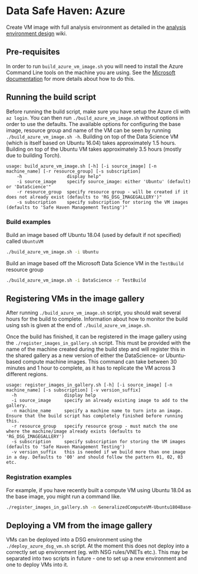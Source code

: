 # Data Safe Haven: Azure
Create VM image with full analysis environment as detailed in the [analysis environment design](https://github.com/alan-turing-institute/data-safe-haven/wiki/AnalysisEnvironmentDesign) wiki.

## Pre-requisites
In order to run `build_azure_vm_image.sh` you will need to install the Azure Command Line tools on the machine you are using.
See the [Microsoft documentation](https://docs.microsoft.com/en-us/cli/azure/install-azure-cli) for more details about how to do this.

## Running the build script
Before running the build script, make sure you have setup the Azure cli with `az login`.
You can then run `./build_azure_vm_image.sh` without options in order to use the defaults.
The available options for configuring the base image, resource group and name of the VM can be seen by running `./build_azure_vm_image.sh -h`.
Building on top of the Data Science VM (which is itself based on Ubuntu 16.04) takes approximately 1.5 hours.
Building on top of the Ubuntu VM takes approximately 3.5 hours (mostly due to building Torch).

```
usage: build_azure_vm_image.sh [-h] [-i source_image] [-n machine_name] [-r resource_group] [-s subscription]
    -h                 display help"
    -i source_image    specify source_image: either 'Ubuntu' (default) or 'DataScience'"
    -r resource_group  specify resource group - will be created if it does not already exist (defaults to 'RG_DSG_IMAGEGALLERY')"
    -s subscription    specify subscription for storing the VM images (defaults to 'Safe Haven Management Testing')"
```

### Build examples
Build an image based off Ubuntu 18.04 (used by default if not specified) called `UbuntuVM`

```bash
./build_azure_vm_image.sh -i Ubuntu
```

Build an image based off the Microsoft Data Science VM in the `TestBuild` resource group

```bash
./build_azure_vm_image.sh -i DataScience -r TestBuild
```

## Registering VMs in the image gallery
After running `./build_azure_vm_image.sh` script, you should wait several hours for the build to complete.
Information about how to monitor the build using ssh is given at the end of `./build_azure_vm_image.sh`.

Once the build has finished, it can be registered in the image gallery using the `./register_images_in_gallery.sh` script.
This must be provided with the name of the machine created during the build step and will register this in the shared gallery as a new version of either the DataScience- or Ubuntu-based compute machine images. This command can take between 30 minutes and 1 hour to complete, as it has to replicate the VM across 3 different regions.

```
usage: register_images_in_gallery.sh [-h] [-i source_image] [-n machine_name] [-s subscription] [-v version_suffix]
  -h                  display help
  -i source_image     specify an already existing image to add to the gallery.
  -n machine_name     specify a machine name to turn into an image. Ensure that the build script has completely finished before running this.
  -r resource_group   specify resource group - must match the one where the machine/image already exists (defaults to 'RG_DSG_IMAGEGALLERY')
  -s subscription     specify subscription for storing the VM images (defaults to 'Safe Haven Management Testing')
  -v version_suffix   this is needed if we build more than one image in a day. Defaults to '00' and should follow the pattern 01, 02, 03 etc.
```

### Registration examples
For example, if you have recently built a compute VM using Ubuntu 18.04 as the base image, you might run a command like. 

```bash
./register_images_in_gallery.sh -n GeneralizedComputeVM-Ubuntu1804Base-201812030941
```

## Deploying a VM from the image gallery
VMs can be deployed into a DSG environment using the `./deploy_azure_dsg_vm.sh` script.
At the moment this does not deploy into a correctly set up environment (eg. with NSG rules/VNETs etc.).
This may be separated into two scripts in future - one to set up a new environment and one to deploy VMs into it.
